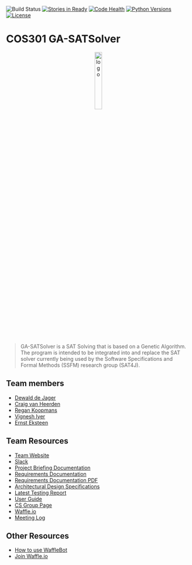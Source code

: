![Build Status](https://travis-ci.org/Imperium-Software/resolver.svg?branch=master)
[![Stories in Ready](https://badge.waffle.io/Imperium-Software/resolver.png?label=ready&title=Ready)](https://waffle.io/ErnstEksteen/COS301_GA-SATSolver?utm_source=badge)
[![Code Health](https://landscape.io/github/Imperium-Software/resolver/master/landscape.svg?style=flat)](https://landscape.io/github/Imperium-Software/resolver/master)
[![Python Versions](https://img.shields.io/badge/python-3.4%2C3.5%2C3.6-blue.svg)]()
[![License](https://img.shields.io/github/license/mashape/apistatus.svg)]()

# COS301 GA-SATSolver

<div style="text-align:center;" align="center">
  <img style="width:20%; align-self: center;" src="http://i.imgur.com/pIRLUG2.png" alt="logo">
</div>

> GA-SATSolver is a SAT Solving that is based on a Genetic Algorithm. The program is intended to be integrated  into and replace the SAT solver currently being used by the Software Specifications and Formal Methods (SSFM) research group (SAT4J). 

## Team members
- [Dewald de Jager](https://github.com/DewaldDeJager)
- [Craig van Heerden](https://github.com/craig95)
- [Regan Koopmans](https://github.com/Regan-Koopmans)
- [Vignesh Iyer](https://github.com/Vignesh-95)
- [Ernst Eksteen](https://github.com/ErnstEksteen)

## Team Resources
- [Team Website](https://imperium-software.github.io/)
- [Slack](https://imperium-se.slack.com)
- [Project Briefing Documentation](http://cs.up.ac.za/files/COS301/Download/1905/)
- [Requirements Documentation](https://www.overleaf.com/9687894kqqdwgmqymsx)
- [Requirements Documentation PDF](https://dearvolt.com/imperium/software-requirements-specification.pdf)
- [Architectural Design Specifications](https://github.com/Imperium-Software/resolver/wiki/Architectural-Design-Specifications)
- [Latest Testing Report](https://drive.google.com/file/d/0B9BjYGq76aeBNnk1NUx4ek5zMWM/view?usp=sharing)
- [User Guide](https://github.com/Imperium-Software/resolver/wiki/User-Guide)
- [CS Group Page](http://cs.up.ac.za/teams/pages/manage/147/5)
- [Waffle.io](https://waffle.io/Imperium-Software/resolver)
- [Meeting Log](https://github.com/Imperium-Software/resolver/wiki/Log)


## Other Resources
- [How to use WaffleBot](https://help.waffle.io/wafflebot-basics/getting-started-with-the-wafflebot/how-to-use-the-wafflebot)
- [Join Waffle.io](https://waffle.io/Imperium-Software/resolver/join)
